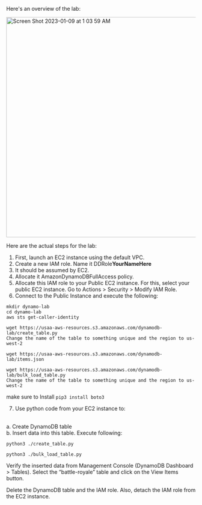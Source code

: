 
Here's an overview of the lab: 

<img width="586" alt="Screen Shot 2023-01-09 at 1 03 59 AM" src="https://user-images.githubusercontent.com/25653204/211248888-81d3d906-6c94-4563-a4e5-4a71f9c35486.png">

Here are the actual steps for the lab: 

1. First, launch an EC2 instance using the default VPC.
1. Create a new IAM role. Name it DDRole**YourNameHere** 
1. It should be assumed by EC2. 
1. Allocate it AmazonDynamoDBFullAccess policy.
1. Allocate this IAM role to your Public EC2 instance. For this, select your public EC2 instance. Go to Actions > Security > Modify IAM Role. 
1. Connect to the Public Instance and execute the following:

```console
mkdir dynamo-lab
cd dynamo-lab
aws sts get-caller-identity 

wget https://usaa-aws-resources.s3.amazonaws.com/dynamodb-lab/create_table.py
Change the name of the table to something unique and the region to us-west-2

wget https://usaa-aws-resources.s3.amazonaws.com/dynamodb-lab/items.json

wget https://usaa-aws-resources.s3.amazonaws.com/dynamodb-lab/bulk_load_table.py
Change the name of the table to something unique and the region to us-west-2

```


make sure to Install `pip3 install boto3`

7. Use python code from your EC2 instance to:
<br/>
a. Create DynamoDB table
<br/>
b. Insert data into this table. Execute following: 


```console
python3 ./create_table.py 

python3 ./bulk_load_table.py 
```

Verify the inserted data from Management Console (DynamoDB Dashboard > Tables). Select the “battle-royale” table and click on the View Items button.

Delete the DynamoDB table and the IAM role. Also, detach the IAM role from the EC2 instance.



